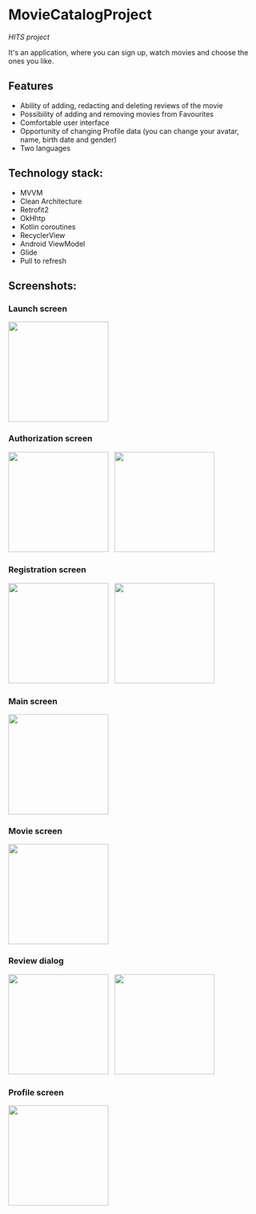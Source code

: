 # MovieCatalogProject
*HITS project*<br/>

It's an application, where you can sign up, watch movies and choose the ones you like.<br/>
## Features
- Ability of adding, redacting and deleting reviews of the movie
- Possibility of adding and removing movies from Favourites
- Comfortable user interface
- Opportunity of changing Profile data (you can change your avatar, name, birth date and gender)
- Two languages<br/>

## Technology stack:
- MVVM
- Clean Architecture
- Retrofit2
- OkHhtp
- Kotlin coroutines
- RecyclerView
- Android ViewModel
- Glide
- Pull to refresh

## Screenshots:
<p>

### Launch screen
<img src="https://sun9-north.userapi.com/sun9-79/s/v1/ig2/wR8xM4TgJzFEDbxMgn4i8_tVXx4q4eM-roT6bQ9l7hZO0lwxRVl2vUepVdVEP2iCXMfRDcMBGuungG7cu0jSoDo5.jpg?size=720x1280&quality=96&type=album" width="200"/> 

### Authorization screen
<p>
<img src="https://sun9-west.userapi.com/sun9-46/s/v1/ig2/ygAChrT6SyI3rXGJgrL7hZtojTbk4XK3jWpVEE0YMDDNRkBCBG4YcPCVA3Zmyi5kidIWc5yHMv4B-cVaSct3dYH_.jpg?size=720x1280&quality=96&type=album" width="200"/> 
&nbsp;
<img src="https://sun9-west.userapi.com/sun9-2/s/v1/ig2/eGYVP_TyDg32Vu-HbMqbAY3H3P2JPzX-x5PlbWLIaB5aFyu3K2ybeD8C4oCyD3AOOXwgU3aJB4ruehFkYQJ3uYbh.jpg?size=720x1280&quality=96&type=album" width="200"/> 
</p>

### Registration screen
<p>
<img src="https://sun9-west.userapi.com/sun9-50/s/v1/ig2/kuwTXjtLCl3513s8I7LUZSqmxtRegH6-mVKSrpMQIzYCGiSvmLpkK-prXwan2RZep-zNeZ8A8j4y73dh8hxizceg.jpg?size=720x1496&quality=96&type=album" width="200"/> 
&nbsp;
<img src="https://sun9-west.userapi.com/sun9-6/s/v1/ig2/UAL1gf9wTviqeWJE-mjFsKJJ4eojCx-B2FprU4hP_AXWArdGzl2AQDumoe7FjOEAxzPuKhcWezQ72CM4TTU9negR.jpg?size=720x1496&quality=96&type=album" width="200"/> 
</p>

### Main screen
<img src="https://sun9-north.userapi.com/sun9-88/s/v1/ig2/bYYwdaQX3GKaHFon3S9JhuerGlKBS5inPin4G-OhRsu2cxV1h898RCPgdHw5FdQhhXjmkBcm9oekk9atUq5B_sAi.jpg?size=579x2160&quality=96&type=album" width="200"/> 

### Movie screen
<img src="https://sun9-east.userapi.com/sun9-41/s/v1/ig2/8UJZ1OPqvhcKWNseVq-lI7Ug_J5B8-9wbNEjdl8QvFULmXrbClWPHym9oX6BZoXB101-tb3ehAVKqbmNpyXHUewX.jpg?size=696x2160&quality=96&type=album" width="200"/> 

### Review dialog
<p>
<img src="https://sun9-west.userapi.com/sun9-12/s/v1/ig2/WeynzGs9MMeFUe9IXKcWOY4AjbmKb1c1IGRl6iQZirkdQwDkkwO1EGCMucZh-RqWY6m9UndcarKQnyUXw0H8cak5.jpg?size=720x1280&quality=96&type=album" width="200"/> 
&nbsp;
<img src="https://sun9-north.userapi.com/sun9-80/s/v1/ig2/MAp7OHURPTApbHik76Zx68UHgYewNBd8sUfqr5QCZMyTDxQ9GVGLw5ng4oe1dcdg_pmuy6ZqEFb3kemYyjk61qhd.jpg?size=720x1280&quality=96&type=album" width="200"/> 
<br/> </p>

### Profile screen
<p>
<img src="https://sun9-east.userapi.com/sun9-30/s/v1/ig2/idsFB6fV-ua5rTrbQYbubxc8Wg54L_XcEtAUAhSlvSR4cixbFNCu2X3exOaIPsZP36ScnkZskfe31cvk7QFaXhnm.jpg?size=720x1488&quality=96&type=album" width="200"/> 
&nbsp; </p>
</p>
